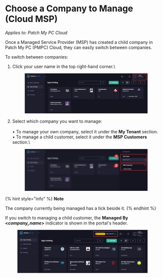 # Choose a Company to Manage (Cloud MSP)

_Applies to: Patch My PC Cloud_

Once a Managed Service Provider (MSP) has created a child company in Patch My PC (PMPC) Cloud, they can easily switch between companies.

To switch between companies:

1.  Click your user name in the top right-hand corner.\


    <figure><img src="../../../../_images/gitbook/image (2091).png" alt=""><figcaption></figcaption></figure>


2.  Select which company you want to manage:\
    \
    •  To manage your own company, select it under the **My Tenant** section.\
    •  To manage a child customer, select it under the **MSP Customers** section.\


    <figure><img src="../../../../_images/gitbook/image (2092).png" alt="Selecting the company you want to manage"><figcaption></figcaption></figure>

{% hint style="info" %}
**Note**

The company currently being managed has a tick beside it.
{% endhint %}

If you switch to managing a child customer, the **Managed By <**_**company\_name**_**>** indicator is shown in the portal's header.

<figure><img src="../../../../_images/gitbook/image (2093).png" alt="The “Managed By <company_name>” indicator is shown in the portal’s header if you are managing a child customer"><figcaption></figcaption></figure>

